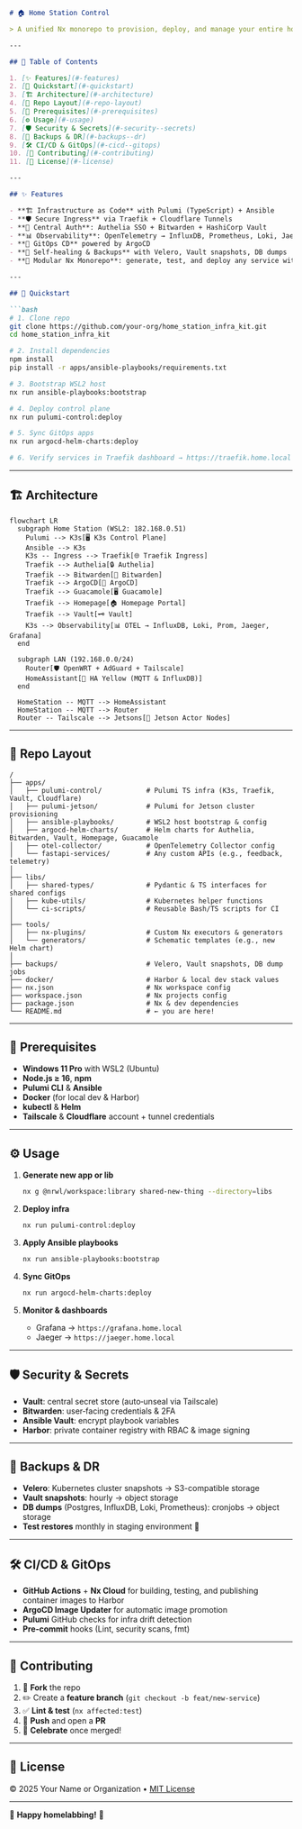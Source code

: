 ````markdown
# 🏠 Home Station Control

> A unified Nx monorepo to provision, deploy, and manage your entire homelab control plane—secure, self‑healing, and GitOps‑driven! 🚀

---

## 📖 Table of Contents

1. [✨ Features](#-features)
2. [🚀 Quickstart](#-quickstart)
3. [🏗️ Architecture](#️-architecture)
4. [📂 Repo Layout](#-repo-layout)
5. [🔧 Prerequisites](#-prerequisites)
6. [⚙️ Usage](#️-usage)
7. [🛡️ Security & Secrets](#️-security--secrets)
8. [💾 Backups & DR](#-backups--dr)
9. [🛠️ CI/CD & GitOps](#️-cicd--gitops)
10. [🤝 Contributing](#-contributing)
11. [📄 License](#-license)

---

## ✨ Features

- **🏗️ Infrastructure as Code** with Pulumi (TypeScript) + Ansible
- **🛡️ Secure Ingress** via Traefik + Cloudflare Tunnels
- **🔐 Central Auth**: Authelia SSO + Bitwarden + HashiCorp Vault
- **📊 Observability**: OpenTelemetry → InfluxDB, Prometheus, Loki, Jaeger, Grafana
- **🚁 GitOps CD** powered by ArgoCD
- **🔄 Self‑healing & Backups** with Velero, Vault snapshots, DB dumps
- **🧩 Modular Nx Monorepo**: generate, test, and deploy any service with Nx CLI

---

## 🚀 Quickstart

```bash
# 1. Clone repo
git clone https://github.com/your-org/home_station_infra_kit.git
cd home_station_infra_kit

# 2. Install dependencies
npm install
pip install -r apps/ansible-playbooks/requirements.txt

# 3. Bootstrap WSL2 host
nx run ansible-playbooks:bootstrap

# 4. Deploy control plane
nx run pulumi-control:deploy

# 5. Sync GitOps apps
nx run argocd-helm-charts:deploy

# 6. Verify services in Traefik dashboard → https://traefik.home.local
````

---

## 🏗️ Architecture

```mermaid
flowchart LR
  subgraph Home Station (WSL2: 182.168.0.51)
    Pulumi --> K3s[🖥️ K3s Control Plane]
    Ansible --> K3s
    K3s -- Ingress --> Traefik[🌐 Traefik Ingress]
    Traefik --> Authelia[🔒 Authelia]
    Traefik --> Bitwarden[🔑 Bitwarden]
    Traefik --> ArgoCD[🔄 ArgoCD]
    Traefik --> Guacamole[🖥️ Guacamole]
    Traefik --> Homepage[🏠 Homepage Portal]
    Traefik --> Vault[🗝️ Vault]
    K3s --> Observability[📊 OTEL → InfluxDB, Loki, Prom, Jaeger, Grafana]
  end

  subgraph LAN (192.168.0.0/24)
    Router[🛡️ OpenWRT + AdGuard + Tailscale]
    HomeAssistant[🏡 HA Yellow (MQTT & InfluxDB)]
  end

  HomeStation -- MQTT --> HomeAssistant
  HomeStation -- MQTT --> Router
  Router -- Tailscale --> Jetsons[🚀 Jetson Actor Nodes]
```

---

## 📂 Repo Layout

```
/
├── apps/
│   ├── pulumi-control/           # Pulumi TS infra (K3s, Traefik, Vault, Cloudflare)
│   ├── pulumi-jetson/            # Pulumi for Jetson cluster provisioning
│   ├── ansible-playbooks/        # WSL2 host bootstrap & config
│   ├── argocd-helm-charts/       # Helm charts for Authelia, Bitwarden, Vault, Homepage, Guacamole
│   ├── otel-collector/           # OpenTelemetry Collector config
│   └── fastapi-services/         # Any custom APIs (e.g., feedback, telemetry)
│
├── libs/
│   ├── shared-types/             # Pydantic & TS interfaces for shared configs
│   ├── kube-utils/               # Kubernetes helper functions
│   └── ci-scripts/               # Reusable Bash/TS scripts for CI
│
├── tools/
│   ├── nx-plugins/               # Custom Nx executors & generators
│   └── generators/               # Schematic templates (e.g., new Helm chart)
│
├── backups/                      # Velero, Vault snapshots, DB dump jobs
├── docker/                       # Harbor & local dev stack values
├── nx.json                       # Nx workspace config
├── workspace.json                # Nx projects config
├── package.json                  # Nx & dev dependencies
└── README.md                     # ← you are here!
```

---

## 🔧 Prerequisites

* **Windows 11 Pro** with WSL2 (Ubuntu)
* **Node.js ≥ 16**, **npm**
* **Pulumi CLI** & **Ansible**
* **Docker** (for local dev & Harbor)
* **kubectl** & **Helm**
* **Tailscale** & **Cloudflare** account + tunnel credentials

---

## ⚙️ Usage

1. **Generate new app or lib**

   ```bash
   nx g @nrwl/workspace:library shared-new-thing --directory=libs
   ```
2. **Deploy infra**

   ```bash
   nx run pulumi-control:deploy
   ```
3. **Apply Ansible playbooks**

   ```bash
   nx run ansible-playbooks:bootstrap
   ```
4. **Sync GitOps**

   ```bash
   nx run argocd-helm-charts:deploy
   ```
5. **Monitor & dashboards**

   * Grafana → `https://grafana.home.local`
   * Jaeger → `https://jaeger.home.local`

---

## 🛡️ Security & Secrets

* **Vault**: central secret store (auto‑unseal via Tailscale)
* **Bitwarden**: user‑facing credentials & 2FA
* **Ansible Vault**: encrypt playbook variables
* **Harbor**: private container registry with RBAC & image signing

---

## 💾 Backups & DR

* **Velero**: Kubernetes cluster snapshots → S3-compatible storage
* **Vault snapshots**: hourly → object storage
* **DB dumps** (Postgres, InfluxDB, Loki, Prometheus): cronjobs → object storage
* **Test restores** monthly in staging environment 🔄

---

## 🛠️ CI/CD & GitOps

* **GitHub Actions** + **Nx Cloud** for building, testing, and publishing container images to Harbor
* **ArgoCD Image Updater** for automatic image promotion
* **Pulumi** GitHub checks for infra drift detection
* **Pre‑commit** hooks (Lint, security scans, fmt)

---

## 🤝 Contributing

1. 🌱 **Fork** the repo
2. ✏️ Create a **feature branch** (`git checkout -b feat/new-service`)
3. ✅ **Lint & test** (`nx affected:test`)
4. 🔄 **Push** and open a **PR**
5. 🎉 **Celebrate** once merged!

---

## 📄 License

© 2025 Your Name or Organization • [MIT License](./LICENSE)

---

🚀 **Happy homelabbing!** 🚀

```
```
